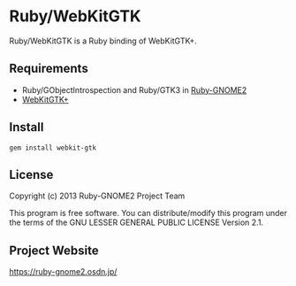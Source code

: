 # Ruby/WebKitGTK

Ruby/WebKitGTK is a Ruby binding of WebKitGTK+.

## Requirements

* Ruby/GObjectIntrospection and Ruby/GTK3 in
  [Ruby-GNOME2](https://ruby-gnome2.osdn.jp/)
* [WebKitGTK+](http://webkitgtk.org/)

## Install

    gem install webkit-gtk

## License

Copyright (c) 2013 Ruby-GNOME2 Project Team

This program is free software. You can distribute/modify this program
under the terms of the GNU LESSER GENERAL PUBLIC LICENSE Version 2.1.

## Project Website

https://ruby-gnome2.osdn.jp/
